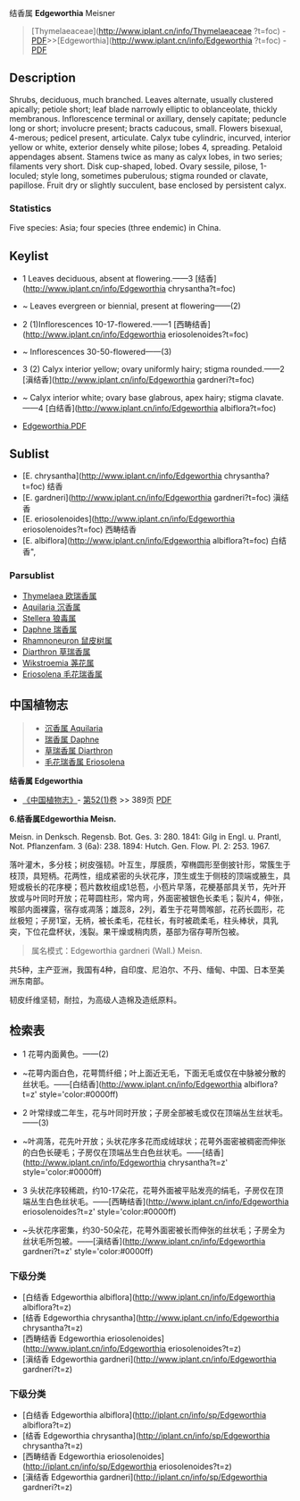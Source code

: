 结香属 **Edgeworthia** Meisner

> [Thymelaeaceae](http://www.iplant.cn/info/Thymelaeaceae ?t=foc) - [PDF](http://iplant.cn/foc/pdf/Thymelaeaceae.pdf)>>[Edgeworthia](http://www.iplant.cn/info/Edgeworthia ?t=foc) - [PDF](http://www.iplant.cn/foc/pdf/Edgeworthia.pdf)

## Description

Shrubs, deciduous, much branched. Leaves alternate, usually clustered apically; petiole short; leaf blade narrowly elliptic to oblanceolate, thickly membranous. Inflorescence terminal or axillary, densely capitate; peduncle long or short; involucre present; bracts caducous, small. Flowers bisexual, 4-merous; pedicel present, articulate. Calyx tube cylindric, incurved, interior yellow or white, exterior densely white pilose; lobes 4, spreading. Petaloid appendages absent. Stamens twice as many as calyx lobes, in two series; filaments very short. Disk cup-shaped, lobed. Ovary sessile, pilose, 1-loculed; style long, sometimes puberulous; stigma rounded or clavate, papillose. Fruit dry or slightly succulent, base enclosed by persistent calyx.

### Statistics
Five species: Asia; four species (three endemic) in China.

## Keylist

* 1 Leaves deciduous, absent at flowering.——3  [结香](http://www.iplant.cn/info/Edgeworthia chrysantha?t=foc)
* ~ Leaves evergreen or biennial, present at flowering——(2)

* 2 (1)Inflorescences 10-17-flowered.——1  [西畴结香](http://www.iplant.cn/info/Edgeworthia eriosolenoides?t=foc)
* ~ Inflorescences 30-50-flowered——(3)

* 3 (2) Calyx interior yellow; ovary uniformly hairy; stigma rounded.——2  [滇结香](http://www.iplant.cn/info/Edgeworthia gardneri?t=foc)
* ~ Calyx interior white; ovary base glabrous, apex hairy; stigma clavate.——4  [白结香](http://www.iplant.cn/info/Edgeworthia albiflora?t=foc)

* [Edgeworthia.PDF](http://iplant.cn/foc/pdf/Edgeworthia.pdf)

## Sublist

* [E.  chrysantha](http://www.iplant.cn/info/Edgeworthia chrysantha?t=foc)
 结香
* [E.  gardneri](http://www.iplant.cn/info/Edgeworthia gardneri?t=foc)
 滇结香
* [E.  eriosolenoides](http://www.iplant.cn/info/Edgeworthia eriosolenoides?t=foc)
 西畴结香
* [E.  albiflora](http://www.iplant.cn/info/Edgeworthia albiflora?t=foc) 白结香",

### Parsublist

* [Thymelaea  欧瑞香属](http://www.iplant.cn/info/Thymelaea?t=foc)
* [Aquilaria  沉香属](http://www.iplant.cn/info/Aquilaria?t=foc)
* [Stellera  狼毒属](http://www.iplant.cn/info/Stellera?t=foc)
* [Daphne  瑞香属](http://www.iplant.cn/info/Daphne?t=foc)
* [Rhamnoneuron  鼠皮树属](http://www.iplant.cn/info/Rhamnoneuron?t=foc)
* [Diarthron  草瑞香属](http://www.iplant.cn/info/Diarthron?t=foc)
* [Wikstroemia  荛花属](http://www.iplant.cn/info/Wikstroemia?t=foc)
* [Eriosolena  毛花瑞香属](http://www.iplant.cn/info/Eriosolena?t=foc)

## 中国植物志

> * [沉香属  Aquilaria](Aquilaria-沉香属.md)
> * [瑞香属  Daphne](http://www.iplant.cn/info/Daphne?t=z)
> * [草瑞香属  Diarthron](http://www.iplant.cn/info/Diarthron?t=z)
> * [毛花瑞香属  Eriosolena](http://www.iplant.cn/info/Eriosolena?t=z)

**结香属 Edgeworthia**

* [《中国植物志》](http://www.iplant.cn/frps)- [第52(1)卷](http://www.iplant.cn/frps/vol/52(1)) >> 389页 [PDF](http://www.iplant.cn/frps/pdf/52(1)/389y.pdf)

**6.结香属Edgeworthia Meisn.**

Meisn. in Denksch. Regensb. Bot. Ges. 3: 280. 1841: Gilg in Engl. u. Prantl, Not. Pflanzenfam. 3 (6a): 238. 1894: Hutch. Gen. Flow. Pl. 2: 253. 1967.

落叶灌木，多分枝；树皮强韧。叶互生，厚膜质，窄椭圆形至倒披针形，常簇生于枝顶，具短柄。花两性，组成紧密的头状花序，顶生或生于侧枝的顶端或腋生，具短或极长的花序梗；苞片数枚组成1总苞，小苞片早落，花梗基部具关节，先叶开放或与叶同时开放；花萼圆柱形，常内弯，外面密被银色长柔毛；裂片4，伸张，喉部内面裸露，宿存或凋落；雄蕊8，2列，着生于花萼筒喉部，花药长圆形，花丝极短；子房1室，无柄，被长柔毛，花柱长，有时被疏柔毛，柱头棒状，具乳突，下位花盘杯状，浅裂。果干燥或稍肉质，基部为宿存萼所包被。

> 属名模式：Edgeworthia gardneri (Wall.) Meisn.

共5种，主产亚洲，我国有4种，自印度、尼泊尔、不丹、缅甸、中国、日本至美洲东南部。

韧皮纤维坚韧，耐拉，为高级人造棉及造纸原料。

## 检索表

* 1 花萼内面黄色。——(2)
* ~花萼内面白色，花萼筒纤细；叶上面近无毛，下面无毛或仅在中脉被分散的丝状毛。——[白结香](http://www.iplant.cn/info/Edgeworthia albiflora?t=z'  style='color:#0000ff)

* 2 叶常绿或二年生，花与叶同时开放；子房全部被毛或仅在顶端丛生丝状毛。——(3)
* ~叶凋落，花先叶开放；头状花序多花而成绒球状；花萼外面密被稠密而伸张的白色长硬毛；子房仅在顶端丛生白色丝状毛。——[结香](http://www.iplant.cn/info/Edgeworthia chrysantha?t=z'  style='color:#0000ff)

* 3 头状花序较稀疏，约10-17朵花，花萼外面被平贴发亮的绢毛，子房仅在顶端丛生白色丝状毛。——[西畴结香](http://www.iplant.cn/info/Edgeworthia eriosolenoides?t=z'  style='color:#0000ff)

* ~头状花序密集，约30-50朵花，花萼外面密被长而伸张的丝状毛；子房全为丝状毛所包被。——[滇结香](http://www.iplant.cn/info/Edgeworthia gardneri?t=z'  style='color:#0000ff)

### 下级分类
* [白结香  Edgeworthia albiflora](http://www.iplant.cn/info/Edgeworthia albiflora?t=z)
* [结香  Edgeworthia chrysantha](http://www.iplant.cn/info/Edgeworthia chrysantha?t=z)
* [西畴结香  Edgeworthia eriosolenoides](http://www.iplant.cn/info/Edgeworthia eriosolenoides?t=z)
* [滇结香  Edgeworthia gardneri](http://www.iplant.cn/info/Edgeworthia gardneri?t=z)

### 下级分类
* [白结香  Edgeworthia albiflora](http://iplant.cn/info/sp/Edgeworthia albiflora?t=z)
* [结香  Edgeworthia chrysantha](http://iplant.cn/info/sp/Edgeworthia chrysantha?t=z)
* [西畴结香  Edgeworthia eriosolenoides](http://iplant.cn/info/sp/Edgeworthia eriosolenoides?t=z)
* [滇结香  Edgeworthia gardneri](http://iplant.cn/info/sp/Edgeworthia gardneri?t=z)
